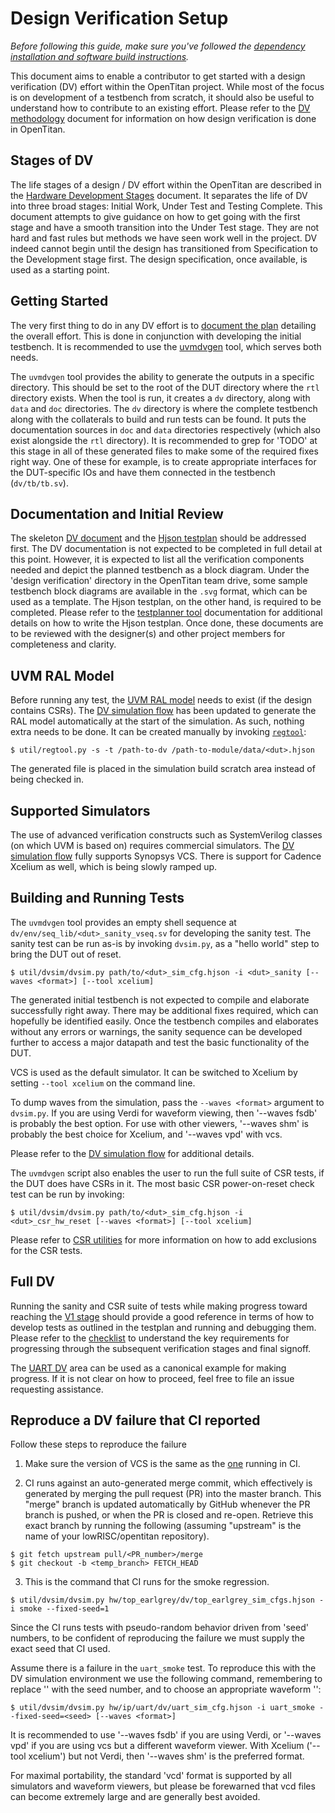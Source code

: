 # Design Verification Setup

_Before following this guide, make sure you've followed the [dependency installation and software build instructions](README.md)._

This document aims to enable a contributor to get started with a design verification (DV) effort within the OpenTitan project.
While most of the focus is on development of a testbench from scratch, it should also be useful to understand how to contribute to an existing effort.
Please refer to the [DV methodology](../contributing/dv/methodology/README.md) document for information on how design verification is done in OpenTitan.

## Stages of DV

The life stages of a design / DV effort within the OpenTitan are described in the [Hardware Development Stages](../project_governance/development_stages.md) document.
It separates the life of DV into three broad stages: Initial Work, Under Test and Testing Complete.
This document attempts to give guidance on how to get going with the first stage and have a smooth transition into the Under Test stage.
They are not hard and fast rules but methods we have seen work well in the project.
DV indeed cannot begin until the design has transitioned from Specification to the Development stage first.
The design specification, once available, is used as a starting point.

## Getting Started

The very first thing to do in any DV effort is to [document the plan](../contributing/dv/methodology/README.md#documentation) detailing the overall effort.
This is done in conjunction with developing the initial testbench.
It is recommended to use the [uvmdvgen](../../util/uvmdvgen/README.md) tool, which serves both needs.

The `uvmdvgen` tool provides the ability to generate the outputs in a specific directory.
This should be set to the root of the DUT directory where the `rtl` directory exists.
When the tool is run, it creates a `dv` directory, along with `data` and `doc` directories.
The `dv` directory is where the complete testbench along with the collaterals to build and run tests can be found.
It puts the documentation sources in `doc` and `data` directories respectively (which also exist alongside the `rtl` directory).
It is recommended to grep for 'TODO' at this stage in all of these generated files to make some of the required fixes right way.
One of these for example, is to create appropriate interfaces for the DUT-specific IOs and have them connected in the testbench (`dv/tb/tb.sv`).

## Documentation and Initial Review

The skeleton [DV document](../contributing/dv/methodology/README.md#dv-document) and the [Hjson testplan](../contributing/dv/methodology/README.md#testplan) should be addressed first.
The DV documentation is not expected to be completed in full detail at this point.
However, it is expected to list all the verification components needed and depict the planned testbench as a block diagram.
Under the 'design verification' directory in the OpenTitan team drive, some sample testbench block diagrams are available in the `.svg` format, which can be used as a template.
The Hjson testplan, on the other hand, is required to be completed.
Please refer to the [testplanner tool](../../util/dvsim/doc/testplanner.md) documentation for additional details on how to write the Hjson testplan.
Once done, these documents are to be reviewed with the designer(s) and other project members for completeness and clarity.

## UVM RAL Model

Before running any test, the [UVM RAL model](../contributing/dv/methodology/README.md#uvm-register-abstraction-layer-ral-model) needs to exist (if the design contains CSRs).
The [DV simulation flow](../../util/dvsim/README.md) has been updated to generate the RAL model automatically at the start of the simulation.
As such, nothing extra needs to be done.
It can be created manually by invoking [`regtool`](../../util/reggen/doc/setup_and_use.md):
```console
$ util/regtool.py -s -t /path-to-dv /path-to-module/data/<dut>.hjson
```

The generated file is placed in the simulation build scratch area instead of being checked in.

## Supported Simulators

The use of advanced verification constructs such as SystemVerilog classes (on which UVM is based on) requires commercial simulators.
The [DV simulation flow](../../util/dvsim/README.md) fully supports Synopsys VCS.
There is support for Cadence Xcelium as well, which is being slowly ramped up.

## Building and Running Tests

The `uvmdvgen` tool provides an empty shell sequence at `dv/env/seq_lib/<dut>_sanity_vseq.sv` for developing the sanity test.
The sanity test can be run as-is by invoking `dvsim.py`, as a "hello world" step to bring the DUT out of reset.
```console
$ util/dvsim/dvsim.py path/to/<dut>_sim_cfg.hjson -i <dut>_sanity [--waves <format>] [--tool xcelium]
```

The generated initial testbench is not expected to compile and elaborate successfully right away.
There may be additional fixes required, which can hopefully be identified easily.
Once the testbench compiles and elaborates without any errors or warnings, the sanity sequence can be developed further to access a major datapath and test the basic functionality of the DUT.

VCS is used as the default simulator. It can be switched to Xcelium by setting `--tool xcelium` on the command line.

To dump waves from the simulation, pass the `--waves <format>` argument to `dvsim.py`.
If you are using Verdi for waveform viewing, then '--waves fsdb' is probably the best option. For use with other viewers, '--waves shm' is probably the best choice for Xcelium, and '--waves vpd' with vcs.

Please refer to the [DV simulation flow](../../util/dvsim/README.md) for additional details.

The `uvmdvgen` script also enables the user to run the full suite of CSR tests, if the DUT does have CSRs in it.
The most basic CSR power-on-reset check test can be run by invoking:
```console
$ util/dvsim/dvsim.py path/to/<dut>_sim_cfg.hjson -i <dut>_csr_hw_reset [--waves <format>] [--tool xcelium]
```
Please refer to [CSR utilities](../../hw/dv/sv/csr_utils/README.md) for more information on how to add exclusions for the CSR tests.

## Full DV

Running the sanity and CSR suite of tests while making progress toward reaching the [V1 stage](../project_governance/development_stages.md#hardware-verification-stages-v) should provide a good reference in terms of how to develop tests as outlined in the testplan and running and debugging them.
Please refer to the [checklist](../project_governance/checklist) to understand the key requirements for progressing through the subsequent verification stages and final signoff.

The [UART DV](https://github.com/lowRISC/opentitan/tree/master/hw/ip/uart/dv) area can be used as a canonical example for making progress.
If it is not clear on how to proceed, feel free to file an issue requesting assistance.

## Reproduce a DV failure that CI reported

Follow these steps to reproduce the failure

1. Make sure the version of VCS is the same as the [one](https://github.com/lowRISC/opentitan-private-ci/blob/master/jobs.yml#L5) running in CI.

2. CI runs against an auto-generated merge commit, which effectively is generated by merging the pull request (PR) into the master branch.
This "merge" branch is updated automatically by GitHub whenever the PR branch is pushed, or when the PR is closed and re-open.
Retrieve this exact branch by running the following (assuming "upstream" is the name of your lowRISC/opentitan repository).
```console
$ git fetch upstream pull/<PR_number>/merge
$ git checkout -b <temp_branch> FETCH_HEAD
```

3. This is the command that CI runs for the smoke regression.
```console
$ util/dvsim/dvsim.py hw/top_earlgrey/dv/top_earlgrey_sim_cfgs.hjson -i smoke --fixed-seed=1
```
Since the CI runs tests with pseudo-random behavior driven from 'seed' numbers, to be confident of reproducing the failure we must supply the exact seed that CI used.

Assume there is a failure in the `uart_smoke` test. To reproduce this with the DV simulation environment we use the following command, remembering to replace '<seed>' with the seed number, and to choose an appropriate waveform '<format>':


```console
$ util/dvsim/dvsim.py hw/ip/uart/dv/uart_sim_cfg.hjson -i uart_smoke --fixed-seed=<seed> [--waves <format>]
```

It is recommended to use '--waves fsdb' if you are using Verdi, or '--waves vpd' if you are using vcs but a different waveform viewer. With Xcelium ('--tool xcelium') but not Verdi, then '--waves shm' is the preferred format.

For maximal portability, the standard 'vcd' format is supported by all simulators and waveform viewers, but please be forewarned that vcd files can become extremely large and are generally best avoided.

